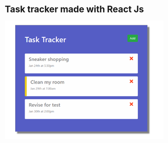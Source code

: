 # Task tracker made with React Js

![preview of the task tracker](task_tracker_readme.png "What the task tracker looks like")